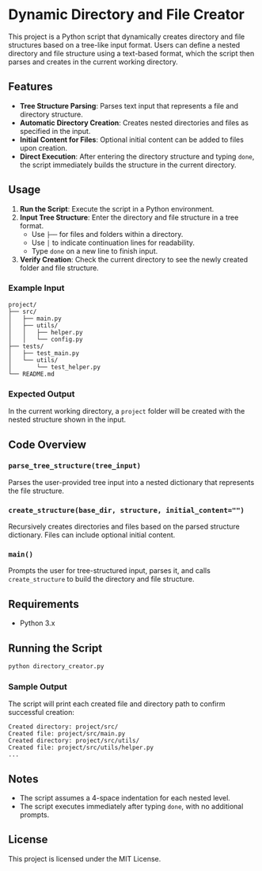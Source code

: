 
# Dynamic Directory and File Creator

This project is a Python script that dynamically creates directory and file structures based on a tree-like input format. Users can define a nested directory and file structure using a text-based format, which the script then parses and creates in the current working directory.

## Features

- **Tree Structure Parsing**: Parses text input that represents a file and directory structure.
- **Automatic Directory Creation**: Creates nested directories and files as specified in the input.
- **Initial Content for Files**: Optional initial content can be added to files upon creation.
- **Direct Execution**: After entering the directory structure and typing `done`, the script immediately builds the structure in the current directory.

## Usage

1. **Run the Script**: Execute the script in a Python environment.
2. **Input Tree Structure**: Enter the directory and file structure in a tree format.
   - Use `├──` for files and folders within a directory.
   - Use `│` to indicate continuation lines for readability.
   - Type `done` on a new line to finish input.
3. **Verify Creation**: Check the current directory to see the newly created folder and file structure.

### Example Input

```plaintext
project/
├── src/
│   ├── main.py
│   ├── utils/
│   │   ├── helper.py
│   │   └── config.py
├── tests/
│   ├── test_main.py
│   └── utils/
│       └── test_helper.py
└── README.md
```

### Expected Output

In the current working directory, a `project` folder will be created with the nested structure shown in the input.

## Code Overview

### `parse_tree_structure(tree_input)`
Parses the user-provided tree input into a nested dictionary that represents the file structure.

### `create_structure(base_dir, structure, initial_content="")`
Recursively creates directories and files based on the parsed structure dictionary. Files can include optional initial content.

### `main()`
Prompts the user for tree-structured input, parses it, and calls `create_structure` to build the directory and file structure.

## Requirements

- Python 3.x

## Running the Script

```bash
python directory_creator.py
```

### Sample Output

The script will print each created file and directory path to confirm successful creation:

```plaintext
Created directory: project/src/
Created file: project/src/main.py
Created directory: project/src/utils/
Created file: project/src/utils/helper.py
...
```

## Notes

- The script assumes a 4-space indentation for each nested level.
- The script executes immediately after typing `done`, with no additional prompts.

## License

This project is licensed under the MIT License.
